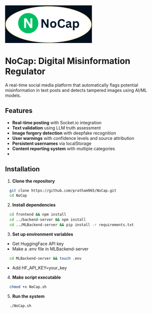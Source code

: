 ![](logo.png)
# NoCap: Digital Misinformation Regulator

A real-time social media platform that automatically flags potential misinformation in text posts and detects tampered images using AI/ML models.

## Features
- **Real-time posting** with Socket.io integration
- **Text validation** using LLM truth assessment
- **Image forgery detection** with deepfake recognition
- **User warnings** with confidence levels and source attribution
- **Persistent usernames** via localStorage
- **Content reporting system** with multiple categories
- 

## Installation

1. **Clone the repository**
```bash
  git clone https://github.com/pratham965/NoCap.git
  cd NoCap
```
2. **Install dependencies**
```bash
  cd frontend && npm install
  cd ../backend-server && npm install
  cd ../MLBackend-server && pip install -r requirements.txt
```
3. **Set up environment variables**
- Get HuggingFace API key
- Make a .env file in MLBackend-server
```bash
  cd MLBackend-server && touch .env
```
- Add HF_API_KEY=your_key
4. **Make script executable**
```bash
  chmod +x NoCap.sh
```
5. **Run the system**
```bash
  ./NoCap.sh
```

